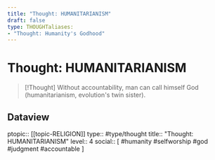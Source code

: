 ```yaml
---
title: "Thought: HUMANITARIANISM"
draft: false
type: THOUGHTaliases:
- "Thought: Humanity's Godhood"
---
```

# Thought: HUMANITARIANISM
> [!Thought]
> Without accountability, man can call himself God (humanitarianism, evolution's twin sister).

## Dataview
ptopic:: [[topic-RELIGION]]
type:: #type/thought
title:: "Thought: HUMANITARIANISM"
level:: 4
social:: [ #humanity #selfworship #god #judgment #accountable ]